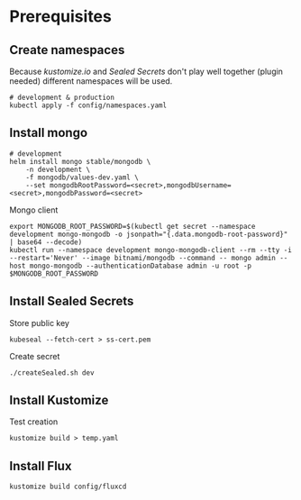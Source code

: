 # Prerequisites

## Create namespaces

Because *kustomize.io* and *Sealed Secrets* don't play well together (plugin needed) different namespaces will be used.

```
# development & production
kubectl apply -f config/namespaces.yaml
```

## Install mongo

```
# development
helm install mongo stable/mongodb \
    -n development \
    -f mongodb/values-dev.yaml \
    --set mongodbRootPassword=<secret>,mongodbUsername=<secret>,mongodbPassword=<secret>
```

Mongo client
```
export MONGODB_ROOT_PASSWORD=$(kubectl get secret --namespace development mongo-mongodb -o jsonpath="{.data.mongodb-root-password}" | base64 --decode)
kubectl run --namespace development mongo-mongodb-client --rm --tty -i --restart='Never' --image bitnami/mongodb --command -- mongo admin --host mongo-mongodb --authenticationDatabase admin -u root -p $MONGODB_ROOT_PASSWORD
```

## Install Sealed Secrets

Store public key

```
kubeseal --fetch-cert > ss-cert.pem
```

Create secret

```
./createSealed.sh dev
```


## Install Kustomize


Test creation
```
kustomize build > temp.yaml
```

## Install Flux

```
kustomize build config/fluxcd
```